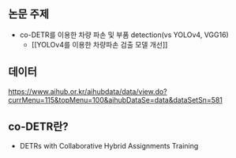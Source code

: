 ## 논문 주제
- co-DETR를 이용한 차량 파손 및 부품 detection(vs YOLOv4, VGG16) 
	- [[YOLOv4를 이용한 차량파손 검출 모델 개선]]

## 데이터
https://www.aihub.or.kr/aihubdata/data/view.do?currMenu=115&topMenu=100&aihubDataSe=data&dataSetSn=581
## co-DETR란?
- DETRs with Collaborative Hybrid Assignments Training